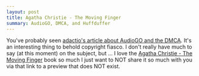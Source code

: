 ```yaml
---
layout: post
title: Agatha Christie - The Moving Finger
summary: AudioGO, DMCA, and Huffduffer
---
```


You've probably seen [adactio's article about AudioGO and the DMCA](http://adactio.com/journal/5405/). It's an interesting thing to behold copyright fiasco. I don't really have much to say (at this moment) on the subject, but ... I love the [Agatha Christie - The Moving Finger](http://dc436.4shared.com/img/892695085/b3c907d3/dlink__2Fdownload_2FaKhc8m9b_3Ftsid_3D20120318-72646-b4a59ab0/preview.mp3) book so much I just want to NOT share it so much with you via that link to a preview that does NOT exist.

